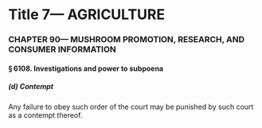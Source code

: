 
# Title 7— AGRICULTURE
### CHAPTER 90— MUSHROOM PROMOTION, RESEARCH, AND CONSUMER INFORMATION
#### § 6108. Investigations and power to subpoena
##### (d) Contempt

Any failure to obey such order of the court may be punished by such court as a contempt thereof.
